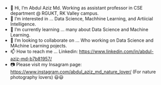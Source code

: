 - 👋 Hi, I’m Abdul Aziz Md. Working as assistant professor in CSE department @ RGUKT, RK Valley campus.
- 👀 I’m interested in ... Data Science, Machhine Learning, and Artiicial Intelligence.
- 🌱 I’m currently learning ... many about Data Science and Machine Learning.
- 💞️ I’m looking to collaborate on ... Who working on Data Science and MAchine Learning pojects.
- 📫 How to reach me ... Linkedin: https://www.linkedin.com/in/abdul-aziz-md-b7b81957/
- 📷 Please visit my Insagram page: https://www.instagram.com/abdul_aziz_md_nature_lover/ (For nature photography lovers) 😃😃
<!---
ajju198821/ajju198821 is a ✨ special ✨ repository because its `README.md` (this file) appears on your GitHub profile.
You can click the Preview link to take a look at your changes.
--->
